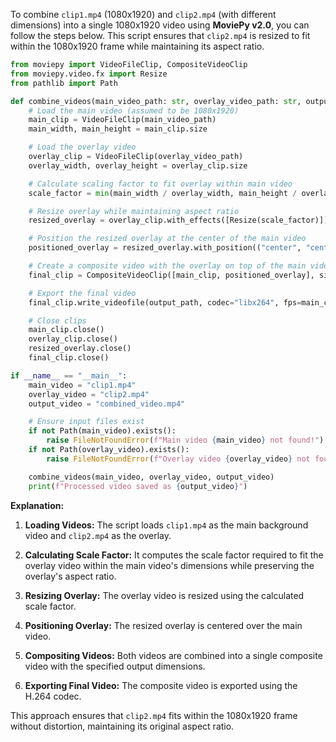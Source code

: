 To combine `clip1.mp4` (1080x1920) and `clip2.mp4` (with different dimensions) into a single 1080x1920 video using **MoviePy v2.0**, you can follow the steps below. This script ensures that `clip2.mp4` is resized to fit within the 1080x1920 frame while maintaining its aspect ratio.


```python
from moviepy import VideoFileClip, CompositeVideoClip
from moviepy.video.fx import Resize
from pathlib import Path

def combine_videos(main_video_path: str, overlay_video_path: str, output_path: str):
    # Load the main video (assumed to be 1080x1920)
    main_clip = VideoFileClip(main_video_path)
    main_width, main_height = main_clip.size

    # Load the overlay video
    overlay_clip = VideoFileClip(overlay_video_path)
    overlay_width, overlay_height = overlay_clip.size

    # Calculate scaling factor to fit overlay within main video
    scale_factor = min(main_width / overlay_width, main_height / overlay_height)

    # Resize overlay while maintaining aspect ratio
    resized_overlay = overlay_clip.with_effects([Resize(scale_factor)])

    # Position the resized overlay at the center of the main video
    positioned_overlay = resized_overlay.with_position(("center", "center"))

    # Create a composite video with the overlay on top of the main video
    final_clip = CompositeVideoClip([main_clip, positioned_overlay], size=(main_width, main_height))

    # Export the final video
    final_clip.write_videofile(output_path, codec="libx264", fps=main_clip.fps)

    # Close clips
    main_clip.close()
    overlay_clip.close()
    resized_overlay.close()
    final_clip.close()

if __name__ == "__main__":
    main_video = "clip1.mp4"
    overlay_video = "clip2.mp4"
    output_video = "combined_video.mp4"

    # Ensure input files exist
    if not Path(main_video).exists():
        raise FileNotFoundError(f"Main video {main_video} not found!")
    if not Path(overlay_video).exists():
        raise FileNotFoundError(f"Overlay video {overlay_video} not found!")

    combine_videos(main_video, overlay_video, output_video)
    print(f"Processed video saved as {output_video}")
```


**Explanation:**

1. **Loading Videos:** The script loads `clip1.mp4` as the main background video and `clip2.mp4` as the overlay.

2. **Calculating Scale Factor:** It computes the scale factor required to fit the overlay video within the main video's dimensions while preserving the overlay's aspect ratio.

3. **Resizing Overlay:** The overlay video is resized using the calculated scale factor.

4. **Positioning Overlay:** The resized overlay is centered over the main video.

5. **Compositing Videos:** Both videos are combined into a single composite video with the specified output dimensions.

6. **Exporting Final Video:** The composite video is exported using the H.264 codec.

This approach ensures that `clip2.mp4` fits within the 1080x1920 frame without distortion, maintaining its original aspect ratio. 

